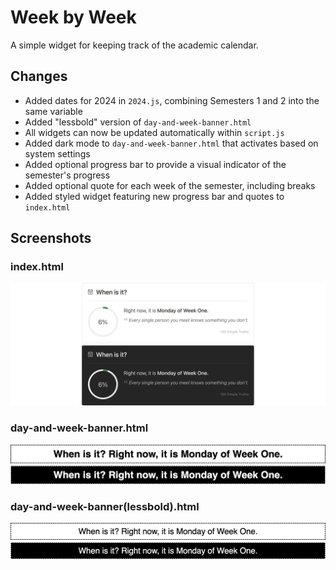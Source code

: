 # Week by Week

A simple widget for keeping track of the academic calendar.

## Changes

- Added dates for 2024 in `2024.js`, combining Semesters 1 and 2 into the same variable
- Added "lessbold" version of `day-and-week-banner.html`
- All widgets can now be updated automatically within `script.js`
- Added dark mode to `day-and-week-banner.html` that activates based on system settings
- Added optional progress bar to provide a visual indicator of the semester's progress
- Added optional quote for each week of the semester, including breaks
- Added styled widget featuring new progress bar and quotes to `index.html`

## Screenshots

### index.html

![Updated widget](/screenshots/widget-index.png)

### day-and-week-banner.html

![Original widget](/screenshots/widget-bold.png)

### day-and-week-banner(lessbold).html

![Less bold widget](/screenshots/widget-lessbold.png)